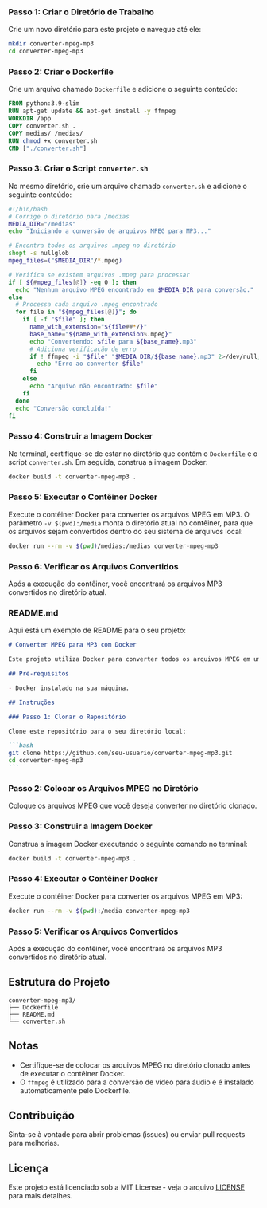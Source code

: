 ### Passo 1: Criar o Diretório de Trabalho

Crie um novo diretório para este projeto e navegue até ele:

```bash
mkdir converter-mpeg-mp3
cd converter-mpeg-mp3
```

### Passo 2: Criar o Dockerfile

Crie um arquivo chamado `Dockerfile` e adicione o seguinte conteúdo:

```Dockerfile
FROM python:3.9-slim
RUN apt-get update && apt-get install -y ffmpeg
WORKDIR /app
COPY converter.sh .
COPY medias/ /medias/
RUN chmod +x converter.sh
CMD ["./converter.sh"]
```

### Passo 3: Criar o Script `converter.sh`

No mesmo diretório, crie um arquivo chamado `converter.sh` e adicione o seguinte conteúdo:

```sh
#!/bin/bash
# Corrige o diretório para /medias
MEDIA_DIR="/medias"
echo "Iniciando a conversão de arquivos MPEG para MP3..."

# Encontra todos os arquivos .mpeg no diretório
shopt -s nullglob
mpeg_files=("$MEDIA_DIR"/*.mpeg)

# Verifica se existem arquivos .mpeg para processar
if [ ${#mpeg_files[@]} -eq 0 ]; then
  echo "Nenhum arquivo MPEG encontrado em $MEDIA_DIR para conversão."
else
  # Processa cada arquivo .mpeg encontrado
  for file in "${mpeg_files[@]}"; do
    if [ -f "$file" ]; then
      name_with_extension="${file##*/}"
      base_name="${name_with_extension%.mpeg}"
      echo "Convertendo: $file para ${base_name}.mp3"
      # Adiciona verificação de erro
      if ! ffmpeg -i "$file" "$MEDIA_DIR/${base_name}.mp3" 2>/dev/null; then
        echo "Erro ao converter $file"
      fi
    else
      echo "Arquivo não encontrado: $file"
    fi
  done
  echo "Conversão concluída!"
fi
```

### Passo 4: Construir a Imagem Docker

No terminal, certifique-se de estar no diretório que contém o `Dockerfile` e o script `converter.sh`. Em seguida, construa a imagem Docker:

```bash
docker build -t converter-mpeg-mp3 .
```

### Passo 5: Executar o Contêiner Docker

Execute o contêiner Docker para converter os arquivos MPEG em MP3. O parâmetro `-v $(pwd):/media` monta o diretório atual no contêiner, para que os arquivos sejam convertidos dentro do seu sistema de arquivos local:

```bash
docker run --rm -v $(pwd)/medias:/medias converter-mpeg-mp3
```

### Passo 6: Verificar os Arquivos Convertidos

Após a execução do contêiner, você encontrará os arquivos MP3 convertidos no diretório atual.

### README.md

Aqui está um exemplo de README para o seu projeto:

````markdown
# Converter MPEG para MP3 com Docker

Este projeto utiliza Docker para converter todos os arquivos MPEG em um diretório em arquivos MP3 usando `ffmpeg`.

## Pré-requisitos

- Docker instalado na sua máquina.

## Instruções

### Passo 1: Clonar o Repositório

Clone este repositório para o seu diretório local:

```bash
git clone https://github.com/seu-usuario/converter-mpeg-mp3.git
cd converter-mpeg-mp3
```
````

### Passo 2: Colocar os Arquivos MPEG no Diretório

Coloque os arquivos MPEG que você deseja converter no diretório clonado.

### Passo 3: Construir a Imagem Docker

Construa a imagem Docker executando o seguinte comando no terminal:

```bash
docker build -t converter-mpeg-mp3 .
```

### Passo 4: Executar o Contêiner Docker

Execute o contêiner Docker para converter os arquivos MPEG em MP3:

```bash
docker run --rm -v $(pwd):/media converter-mpeg-mp3
```

### Passo 5: Verificar os Arquivos Convertidos

Após a execução do contêiner, você encontrará os arquivos MP3 convertidos no diretório atual.

## Estrutura do Projeto

```
converter-mpeg-mp3/
├── Dockerfile
├── README.md
└── converter.sh
```

## Notas

- Certifique-se de colocar os arquivos MPEG no diretório clonado antes de executar o contêiner Docker.
- O `ffmpeg` é utilizado para a conversão de vídeo para áudio e é instalado automaticamente pelo Dockerfile.

## Contribuição

Sinta-se à vontade para abrir problemas (issues) ou enviar pull requests para melhorias.

## Licença

Este projeto está licenciado sob a MIT License - veja o arquivo [LICENSE](LICENSE) para mais detalhes.
